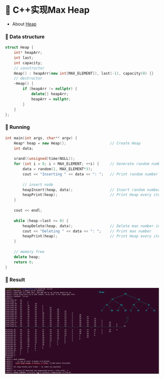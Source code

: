 # 📕 C++实现Max Heap

* About [Heap](https://en.wikipedia.org/wiki/Heap_(data_structure))

### 📖 Data structure

```c++
struct Heap {
	int* heapArr;
	int last;
	int capacity;
	// constructor
	Heap() : heapArr(new int[MAX_ELEMENT]), last(-1), capacity(0) {}
	// destructor
	~Heap() {
		if (heapArr != nullptr) {
			delete[] heapArr;
			heapArr = nullptr;
		}
	}
};
```

### 📖 Running

```c++
int main(int args, char** argv) {
	Heap* heap = new Heap();                    // Create Heap
	int data;

	srand((unsigned)time(NULL));
	for (int i = 0; i < MAX_ELEMENT; ++i) {     // Generate random number
		data = random(1, MAX_ELEMENT*3);
		cout << "Inserting " << data << ": ";   // Print random number

		// insert node
		heapInsert(heap, data);                 // Insert random number to Heap
		heapPrint(heap);                        // Print Heap every iteration
	}

	cout << endl;

	while (heap->last >= 0) {
		heapDelete(heap, data);                 // Delete max number in Heap
		cout << "Deleting " << data << ": ";    // Print max number
		heapPrint(heap);                        // Print Heap every iteration
	}

	// memory free
	delete heap;
	return 0;
}
```



### 📖 Result

![Screenshot from 2021-01-04 21-55-18](./result.png)


